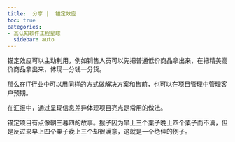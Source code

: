 ```yaml
---
title:  分享 |  锚定效应
toc: true
categories:
- 高认知软件工程星球
  sidebar: auto
---
```


锚定效应可以主动利用，例如销售人员可以先把普通低价商品拿出来，在把精美高价商品拿出来，体现一分钱一分货。

那么在IT行业中可以用同样的方式做解决方案和售前，也可以在项目管理中管理客户预期。

在汇报中，通过呈现信息差异体现项目亮点是常用的做法。

锚定项目有点像朝三暮四的故事。猴子因为早上三个栗子晚上四个栗子而不满，但是反过来早上四个栗子晚上三个却很满意，这就是一个绝佳的例子。
